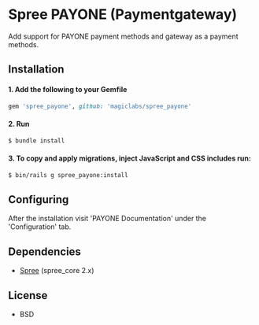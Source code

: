 # Spree PAYONE (Paymentgateway)

Add support for PAYONE payment methods and gateway as a payment methods.

## Installation

#### 1. Add the following to your Gemfile

```ruby
gem 'spree_payone', github: 'magiclabs/spree_payone'
```

#### 2. Run

```bash
$ bundle install
```

#### 3. To copy and apply migrations, inject JavaScript and CSS includes run:

```bash
$ bin/rails g spree_payone:install
```

## Configuring

After the installation visit 'PAYONE Documentation' under the 'Configuration' tab.

## Dependencies

* [Spree](https://github.com/spree/spree) (spree_core 2.x)

## License

* BSD
